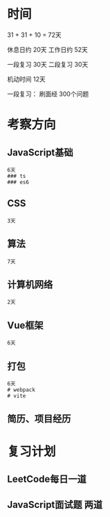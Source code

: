 # 时间
31 + 31 + 10 = 72天

休息日约 20天
工作日约 52天

一段复习 30天
二段复习 30天

机动时间 12天

一段复习： 刷面经 300个问题


# 考察方向

  ## JavaScript基础
    6天
    ### ts
    ### es6

  ## CSS
    3天

  ## 算法
    7天

  ## 计算机网络
    2天

  ## Vue框架
    6天

  ## 打包
    6天
    # webpack
    # vite

  ## 简历、项目经历

# 复习计划
  ## LeetCode每日一道
  ## JavaScript面试题 两道



